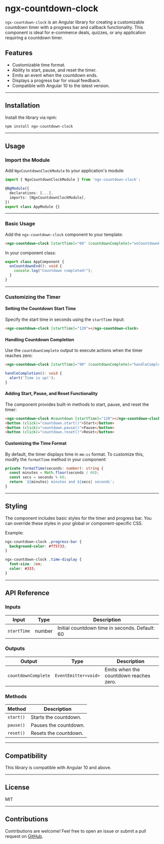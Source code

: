 # ngx-countdown-clock

`ngx-countdown-clock` is an Angular library for creating a customizable countdown timer with a progress bar and callback functionality. This component is ideal for e-commerce deals, quizzes, or any application requiring a countdown timer.

## Features

- Customizable time format.
- Ability to start, pause, and reset the timer.
- Emits an event when the countdown ends.
- Displays a progress bar for visual feedback.
- Compatible with Angular 10 to the latest version.

---

## Installation

Install the library via npm:

```bash
npm install ngx-countdown-clock
```

---

## Usage

### Import the Module

Add `NgxCountdownClockModule` to your application's module:

```typescript
import { NgxCountdownClockModule } from 'ngx-countdown-clock';

@NgModule({
  declarations: [...],
  imports: [NgxCountdownClockModule],
})
export class AppModule {}
```

---

### Basic Usage

Add the `ngx-countdown-clock` component to your template:

```html
<ngx-countdown-clock [startTime]="60" (countdownComplete)="onCountdownEnd()"></ngx-countdown-clock>
```

In your component class:

```typescript
export class AppComponent {
  onCountdownEnd(): void {
    console.log("Countdown completed!");
  }
}
```

---

### Customizing the Timer

#### Setting the Countdown Start Time

Specify the start time in seconds using the `startTime` input:

```html
<ngx-countdown-clock [startTime]="120"></ngx-countdown-clock>
```

#### Handling Countdown Completion

Use the `countdownComplete` output to execute actions when the timer reaches zero:

```html
<ngx-countdown-clock [startTime]="90" (countdownComplete)="handleCompletion()"></ngx-countdown-clock>
```

```typescript
handleCompletion(): void {
  alert('Time is up!');
}
```

#### Adding Start, Pause, and Reset Functionality

The component provides built-in methods to start, pause, and reset the timer:

```html
<ngx-countdown-clock #countdown [startTime]="120"></ngx-countdown-clock>
<button (click)="countdown.start()">Start</button>
<button (click)="countdown.pause()">Pause</button>
<button (click)="countdown.reset()">Reset</button>
```

#### Customizing the Time Format

By default, the timer displays time in `mm:ss` format. To customize this, modify the `formatTime` method in your component:

```typescript
private formatTime(seconds: number): string {
  const minutes = Math.floor(seconds / 60);
  const secs = seconds % 60;
  return `${minutes} minutes and ${secs} seconds`;
}
```

---

## Styling

The component includes basic styles for the timer and progress bar. You can override these styles in your global or component-specific CSS.

Example:

```css
ngx-countdown-clock .progress-bar {
  background-color: #ff5733;
}

ngx-countdown-clock .time-display {
  font-size: 2em;
  color: #333;
}
```

---

## API Reference

### Inputs

| Input       | Type   | Description                                    |
| ----------- | ------ | ---------------------------------------------- |
| `startTime` | number | Initial countdown time in seconds. Default: 60 |

### Outputs

| Output              | Type                 | Description                            |
| ------------------- | -------------------- | -------------------------------------- |
| `countdownComplete` | `EventEmitter<void>` | Emits when the countdown reaches zero. |

### Methods

| Method    | Description           |
| --------- | --------------------- |
| `start()` | Starts the countdown. |
| `pause()` | Pauses the countdown. |
| `reset()` | Resets the countdown. |

---

## Compatibility

This library is compatible with Angular 10 and above.

---

## License

MIT

---

## Contributions

Contributions are welcome! Feel free to open an issue or submit a pull request on [GitHub](https://github.com/your-repository-link).
